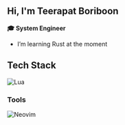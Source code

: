 ## Hi, I'm Teerapat Boriboon
**🎓 System Engineer**
- I’m learning Rust at the moment

## Tech Stack
![Lua](https://img.shields.io/badge/Lua-2C2D72?style=for-the-badge&logo=lua&logoColor=white)
### Tools
![Neovim](https://img.shields.io/badge/-Neovim-57A143?style=flat-square&logo=neovim&logoColor=white)
